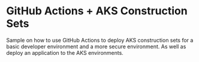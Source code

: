 # GitHub Actions + AKS Construction Sets

Sample on how to use GitHub Actions to deploy AKS construction sets for a basic developer environment and a more secure environment. As well as deploy an application to the AKS environments.

#
